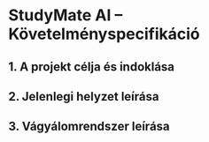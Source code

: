 # StudyMate AI – Követelményspecifikáció

## 1. A projekt célja és indoklása



## 2. Jelenlegi helyzet leírása



## 3. Vágyálomrendszer leírása



